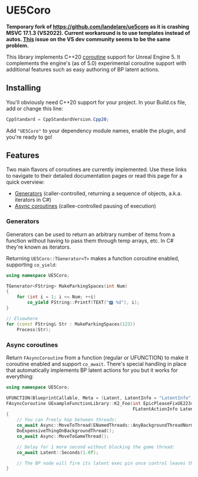 # UE5Coro

**Temporary fork of https://github.com/landelare/ue5coro as it is crashing MSVC 17.1.3 (VS2022). Current workaround is to use templates instead of autos. [This](https://developercommunity.visualstudio.com/t/fatal-error-c1001-internal-compiler-error-compiler-9/1669485) issue on the VS dev community seems to be the same problem.**

This library implements C++20
[coroutine](https://en.cppreference.com/w/cpp/language/coroutines) support for
Unreal Engine 5. It complements the engine's (as of 5.0) experimental coroutine
support with additional features such as easy authoring of BP latent actions.

## Installing

You'll obviously need C\+\+20 support for your project.
In your Build.cs file, add or change this line:
```c#
CppStandard = CppStandardVersion.Cpp20;
```
Add `"UE5Coro"` to your dependency module names, enable the plugin, and you're
ready to go!

## Features

Two main flavors of coroutines are currently implemented.
Use these links to navigate to their detailed documentation pages or read this
page for a quick overview:

* [Generators](Docs/Generator.md) (caller-controlled, returning a sequence of
                                   objects, a.k.a. iterators in C#)
* [Async coroutines](Docs/Async.md) (callee-controlled pausing of execution)

### Generators

Generators can be used to return an arbitrary number of items from a function
without having to pass them through temp arrays, etc.
In C# they're known as iterators.

Returning `UE5Coro::TGenerator<T>` makes a function coroutine enabled, supporting
`co_yield`:

```cpp
using namespace UE5Coro;

TGenerator<FString> MakeParkingSpaces(int Num)
{
    for (int i = 1; i <= Num; ++i)
        co_yield FString::Printf(TEXT("🅿️ %d"), i);
}

// Elsewhere
for (const FString& Str : MakeParkingSpaces(123))
    Process(Str);
```

### Async coroutines

Return `FAsyncCoroutine` from a function (regular or UFUNCTION) to make it
coroutine enabled and support `co_await`. There's special handling in place that
automatically implements BP latent actions for you but it works for everything:

```cpp
using namespace UE5Coro;

UFUNCTION(BlueprintCallable, Meta = (Latent, LatentInfo = "LatentInfo"))
FAsyncCoroutine UExampleFunctionLibrary::K2_Foo(int EpicPleaseFixUE22342,
                                                FLatentActionInfo LatentInfo)
{
    // You can freely hop between threads:
    co_await Async::MoveToThread(ENamedThreads::AnyBackgroundThreadNormalTask);
    DoExpensiveThingOnBackgroundThread();
    co_await Async::MoveToGameThread();

    // Delay for 1 more second without blocking the game thread:
    co_await Latent::Seconds(1.0f);

    // The BP node will fire its latent exec pin once control leaves the coroutine.
}
```
